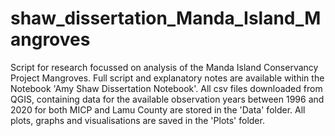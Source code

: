 # shaw_dissertation_Manda_Island_Mangroves
Script for research focussed on analysis of the Manda Island Conservancy Project Mangroves. Full script and explanatory notes are available within the Notebook 'Amy Shaw Dissertation Notebook'. All csv files downloaded from QGIS, containing data for the available observation years between 1996 and 2020 for both MICP and Lamu County are stored in the 'Data' folder. All plots, graphs and visualisations are saved in the 'Plots' folder. 
